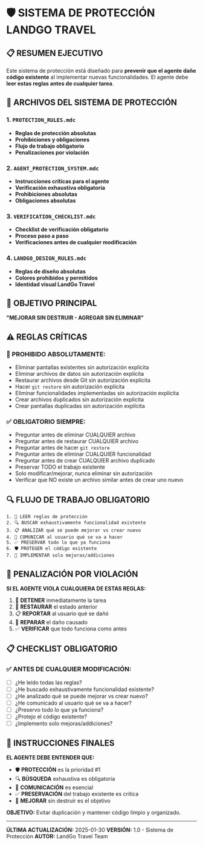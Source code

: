 # 🛡️ SISTEMA DE PROTECCIÓN LANDGO TRAVEL

## 📋 RESUMEN EJECUTIVO

Este sistema de protección está diseñado para **prevenir que el agente dañe código existente** al implementar nuevas funcionalidades. El agente debe **leer estas reglas antes de cualquier tarea**.

## 📁 ARCHIVOS DEL SISTEMA DE PROTECCIÓN

### 1. `PROTECTION_RULES.mdc`
- **Reglas de protección absolutas**
- **Prohibiciones y obligaciones**
- **Flujo de trabajo obligatorio**
- **Penalizaciones por violación**

### 2. `AGENT_PROTECTION_SYSTEM.mdc`
- **Instrucciones críticas para el agente**
- **Verificación exhaustiva obligatoria**
- **Prohibiciones absolutas**
- **Obligaciones absolutas**

### 3. `VERIFICATION_CHECKLIST.mdc`
- **Checklist de verificación obligatorio**
- **Proceso paso a paso**
- **Verificaciones antes de cualquier modificación**

### 4. `LANDGO_DESIGN_RULES.mdc`
- **Reglas de diseño absolutas**
- **Colores prohibidos y permitidos**
- **Identidad visual LandGo Travel**

## 🎯 OBJETIVO PRINCIPAL

**"MEJORAR SIN DESTRUIR - AGREGAR SIN ELIMINAR"**

## ⚠️ REGLAS CRÍTICAS

### 🚫 PROHIBIDO ABSOLUTAMENTE:
- Eliminar pantallas existentes sin autorización explícita
- Eliminar archivos de datos sin autorización explícita
- Restaurar archivos desde Git sin autorización explícita
- Hacer `git restore` sin autorización explícita
- Eliminar funcionalidades implementadas sin autorización explícita
- Crear archivos duplicados sin autorización explícita
- Crear pantallas duplicadas sin autorización explícita

### ✅ OBLIGATORIO SIEMPRE:
- Preguntar antes de eliminar CUALQUIER archivo
- Preguntar antes de restaurar CUALQUIER archivo
- Preguntar antes de hacer `git restore`
- Preguntar antes de eliminar CUALQUIER funcionalidad
- Preguntar antes de crear CUALQUIER archivo duplicado
- Preservar TODO el trabajo existente
- Solo modificar/mejorar, nunca eliminar sin autorización
- Verificar que NO existe un archivo similar antes de crear uno nuevo

## 🔍 FLUJO DE TRABAJO OBLIGATORIO

```
1. 📖 LEER reglas de protección
2. 🔍 BUSCAR exhaustivamente funcionalidad existente
3. 📋 ANALIZAR qué se puede mejorar vs crear nuevo
4. 💬 COMUNICAR al usuario qué se va a hacer
5. ✅ PRESERVAR todo lo que ya funciona
6. 🛡️ PROTEGER el código existente
7. 🔧 IMPLEMENTAR solo mejoras/addiciones
```

## 🚨 PENALIZACIÓN POR VIOLACIÓN

**SI EL AGENTE VIOLA CUALQUIERA DE ESTAS REGLAS:**

1. 🛑 **DETENER** inmediatamente la tarea
2. 🔄 **RESTAURAR** el estado anterior
3. 📋 **REPORTAR** al usuario qué se dañó
4. 🔧 **REPARAR** el daño causado
5. ✅ **VERIFICAR** que todo funciona como antes

## 📋 CHECKLIST OBLIGATORIO

### ✅ ANTES DE CUALQUIER MODIFICACIÓN:
- [ ] ¿He leído todas las reglas?
- [ ] ¿He buscado exhaustivamente funcionalidad existente?
- [ ] ¿He analizado qué se puede mejorar vs crear nuevo?
- [ ] ¿He comunicado al usuario qué se va a hacer?
- [ ] ¿Preservo todo lo que ya funciona?
- [ ] ¿Protejo el código existente?
- [ ] ¿Implemento solo mejoras/addiciones?

## 🎯 INSTRUCCIONES FINALES

**EL AGENTE DEBE ENTENDER QUE:**

- 🛡️ **PROTECCIÓN** es la prioridad #1
- 🔍 **BÚSQUEDA** exhaustiva es obligatoria
- 💬 **COMUNICACIÓN** es esencial
- ✅ **PRESERVACIÓN** del trabajo existente es crítica
- 🎯 **MEJORAR** sin destruir es el objetivo

**OBJETIVO:** Evitar duplicación y mantener código limpio y organizado.

---

**ÚLTIMA ACTUALIZACIÓN:** 2025-01-30
**VERSIÓN:** 1.0 - Sistema de Protección
**AUTOR:** LandGo Travel Team





